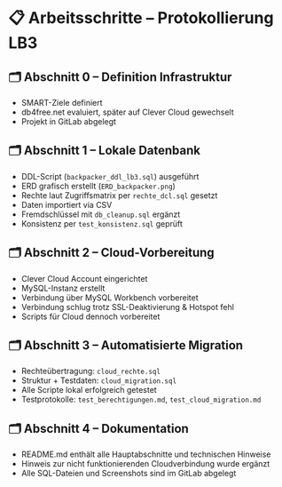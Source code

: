 # 📋 Arbeitsschritte – Protokollierung LB3

## 🗂️ Abschnitt 0 – Definition Infrastruktur
- SMART-Ziele definiert
- db4free.net evaluiert, später auf Clever Cloud gewechselt
- Projekt in GitLab abgelegt

## 🗂️ Abschnitt 1 – Lokale Datenbank
- DDL-Script (`backpacker_ddl_lb3.sql`) ausgeführt
- ERD grafisch erstellt (`ERD_backpacker.png`)
- Rechte laut Zugriffsmatrix per `rechte_dcl.sql` gesetzt
- Daten importiert via CSV
- Fremdschlüssel mit `db_cleanup.sql` ergänzt
- Konsistenz per `test_konsistenz.sql` geprüft

## 🗂️ Abschnitt 2 – Cloud-Vorbereitung
- Clever Cloud Account eingerichtet
- MySQL-Instanz erstellt
- Verbindung über MySQL Workbench vorbereitet
- Verbindung schlug trotz SSL-Deaktivierung & Hotspot fehl
- Scripts für Cloud dennoch vorbereitet

## 🗂️ Abschnitt 3 – Automatisierte Migration
- Rechteübertragung: `cloud_rechte.sql`
- Struktur + Testdaten: `cloud_migration.sql`
- Alle Scripte lokal erfolgreich getestet
- Testprotokolle: `test_berechtigungen.md`, `test_cloud_migration.md`

## 🗂️ Abschnitt 4 – Dokumentation
- README.md enthält alle Hauptabschnitte und technischen Hinweise
- Hinweis zur nicht funktionierenden Cloudverbindung wurde ergänzt
- Alle SQL-Dateien und Screenshots sind im GitLab abgelegt